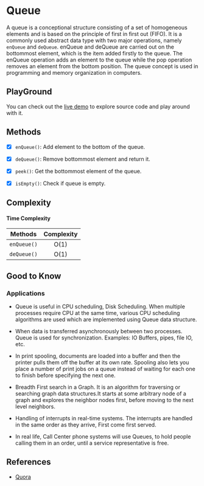 # Queue

A queue is a conceptional structure consisting of a set of homogeneous elements and is based on the principle of first
in first out (FIFO). It is a commonly used abstract data type with two major operations, namely `enQueue` and `deQueue`.
enQueue and deQueue are carried out on the bottommost element, which is the item  added firstly to the queue.
The enQueue operation adds an element to the queue while the pop operation removes an element from the bottom position.
The queue concept is used in programming and memory organization in computers.


## PlayGround
You can check out the [live demo](https://repl.it/@IlkinHuseynoff/Data-Structure-Queue) to explore source code and play around with it. 


## Methods

- [x] `enQueue()`: Add element to the bottom of the queue.
- [x] `deQueue()`: Remove bottommost element and return it.
- [x] `peek()`: Get the bottommost element of the queue.
- [x] `isEmpty()`: Check if queue is empty.


## Complexity

#### Time Complexity

| Methods      | Complexity |  
| :----------: | :----------------: |  
| `enQueue()`  |      O(1)          |  
| `deQueue()`  |      O(1)          |  

 


## Good to Know

### Applications
 
- Queue is useful in CPU scheduling, Disk Scheduling. When multiple processes require CPU at the same time, 
various CPU scheduling algorithms are used which are implemented using Queue data structure.

- When data is transferred asynchronously between two processes. Queue is used for synchronization.
Examples: IO Buffers, pipes, file IO, etc.

- In print spooling, documents are loaded into a buffer and then the printer pulls them off the buffer at its own rate.
Spooling also lets you place a number of print jobs on a queue instead of waiting for each one to finish before 
specifying the next one.

- Breadth First search in a Graph. It is an algorithm for traversing or searching graph data structures.It starts at 
some arbitrary node of a graph and explores the neighbor nodes first, before moving to the next level neighbors.

- Handling of interrupts in real-time systems. The interrupts are handled in the same order as they arrive, 
First come first served.

- In real life, Call Center phone systems will use Queues, to hold people calling them in an order, until a service 
representative is free.


## References

- [Quora](https://www.quora.com/What-are-the-applications-of-queues)
